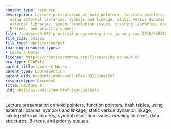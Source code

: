 ```yaml
---
content_type: resource
description: Lecture presentation on void pointers, function pointers, hash tables,
  using external libraries, symbols and linkage, static versus dynamic linkage, linking
  external libraries, symbol resolution issues, creating libraries, data structures,
  B-trees, and priority queues.
file: /courses/6-087-practical-programming-in-c-january-iap-2010/4b9152a12a01274abfaf5a3c2686564b_MIT6_087IAP10_lec09.pdf
file_size: 543255
file_type: application/pdf
learning_resource_types:
- Lecture Notes
license: https://creativecommons.org/licenses/by-nc-sa/4.0/
ocw_type: OCWFile
parent_title: Lecture Notes
parent_type: CourseSection
parent_uid: bcd0cbfc-a96b-ce87-654b-d922938a156f
resourcetype: Document
title: Lecture 9
uid: 4b9152a1-2a01-274a-bfaf-5a3c2686564b
---
```

Lecture presentation on void pointers, function pointers, hash tables, using external libraries, symbols and linkage, static versus dynamic linkage, linking external libraries, symbol resolution issues, creating libraries, data structures, B-trees, and priority queues.